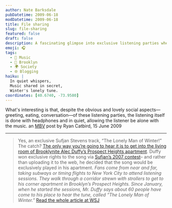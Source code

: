 ```yaml
---
author: Nate Barksdale
pubDatetime: 2009-06-18
modDatetime: 2009-06-18
title: File sharing
slug: file-sharing
featured: false
draft: false
description: A fascinating glimpse into exclusive listening parties where music meets community in a cozy setting.
emoji: 🎧
tags:
  - 🎵 Music
  - 🌆 Brooklyn
  - 🌍 Society
  - 🌐 Blogging
haiku: |
  In quiet whispers,  
  Music shared in secret,  
  Winter's lonely tune.
coordinates: [40.6740, -73.9580]
---
```


What's interesting is that, despite the obvious and lovely social aspects—greeting, eating, conversation—of these listening parties, the listening itself is done with headphones and in quiet, allowing the listener be alone with the music. an [MBV](http://www.mbvmusic.com/exclusive-sufjan-stevens-track/10557) post by Ryan Catbird, 15 June 2009

---

> Yes, an exclusive Sufjan Stevens track, “The Lonely Man of Winter!” The catch? [The only way you’re going to hear it is to get into the living room of Brooklynite Alec Duffy’s Prospect Heights apartment](https://www.google.com/search?q=%22The%20only%20way%20you%E2%80%99re%20going%20to%20hear%20it%20is%20to%20get%20into%20the%20living%20room%20of%20Brooklynite%20Alec%20Duffy%E2%80%99s%20Prospect%20Heights%20apartment%22%20online.wsj.com). Duffy won exclusive rights to the song via [Sufjan’s 2007 contest](http://web.archive.org/web/20120125071007/http://www.pastemagazine.com:80/articles/2007/11/sufjan-stevens-presents-christmas-song-contest.html)– and rather than uploading it to the web, he decided that the song would be exclusively played in his apartment. _Fans come from near and far, taking subways or timing flights to New York City to attend listening sessions. They walk through a corridor strewn with strollers to get to his corner apartment in Brooklyn’s Prospect Heights. Since January, when he started the sessions, Mr. Duffy says about 60 people have come to his place to hear the tune, called “The Lonely Man of Winter.”_ [Read the whole article at WSJ](https://www.google.com/search?q=%22Read%20the%20whole%20article%20at%20WSJ%22%20online.wsj.com)
